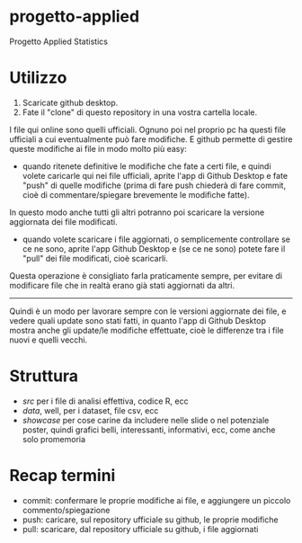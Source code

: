 # progetto-applied
Progetto Applied Statistics

# Utilizzo
1. Scaricate github desktop.
2. Fate il "clone" di questo repository in una vostra cartella locale.

I file qui online sono quelli ufficiali. Ognuno poi nel proprio pc ha questi file ufficiali a cui eventualmente può fare modifiche. E github permette di gestire queste modifiche ai file in modo molto più easy:

- quando ritenete definitive le modifiche che fate a certi file, e quindi volete caricarle qui nei file ufficiali, aprite l'app di Github Desktop e fate "push" di quelle modifiche (prima di fare push chiederà di fare commit, cioè di commentare/spiegare brevemente le modifiche fatte). 

In questo modo anche tutti gli altri potranno poi scaricare la versione aggiornata dei file modificati.

- quando volete scaricare i file aggiornati, o semplicemente controllare se ce ne sono, aprite l'app Github Desktop e (se ce ne sono) potete fare il "pull" dei file modificati, cioè scaricarli.

Questa operazione è consigliato farla praticamente sempre, per evitare di modificare file che in realtà erano già stati aggiornati da altri.

---

Quindi è un modo per lavorare sempre con le versioni aggiornate dei file, e vedere quali update sono stati fatti, in quanto l'app di Github Desktop mostra anche gli update/le modifiche effettuate, cioè le differenze tra i file nuovi e quelli vecchi.

# Struttura
- *src* per i file di analisi effettiva, codice R, ecc
- *data*, well, per i dataset, file csv, ecc
- *showcase* per cose carine da includere nelle slide o nel potenziale poster, quindi grafici belli, interessanti, informativi, ecc, come anche solo promemoria

# Recap termini
- commit: confermare le proprie modifiche ai file, e aggiungere un piccolo commento/spiegazione
- push: caricare, sul repository ufficiale su github, le proprie modifiche
- pull: scaricare, dal repository ufficiale su github, i file aggiornati
